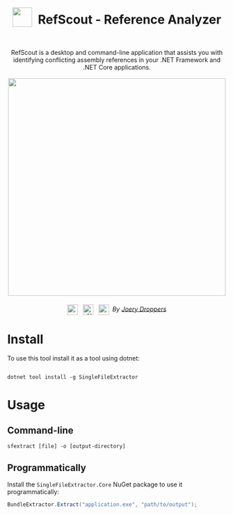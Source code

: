<h1 align="center"><img src="https://svgur.com/i/_YV.svg" height="45" valign="text-bottom">&nbsp;&nbsp;RefScout - Reference Analyzer</h1></br>
<p align="center">
  RefScout is a desktop and command-line application that assists you with identifying conflicting assembly references in your .NET Framework and .NET Core applications.<br><br>
  <img src="https://i.imgur.com/SzQCpyY.png" height="500">
</p>

<h6 align="center">
  <img src="https://img.shields.io/badge/License-MIT-yellow.svg" height="24" valign="middle">&nbsp;&nbsp;
  <a href="https://dotnet.microsoft.com/download" alt=".NET target"><img alt=".NET target" src="https://img.shields.io/badge/dynamic/xml?color=%23512bd4&label=target&query=%2F%2FTargetFramework%5B1%5D&url=https%3A%2F%2Fraw.githubusercontent.com%2FZacharyPatten%2FTowel%2Fmain%2FSources%2FTowel%2FTowel.csproj&logo=.net" title="Go To .NET Download" height="24" valign="middle"></a>&nbsp;&nbsp;
  <img src= "https://joery.nl/static/vector/logo.svg" height="24" valign="middle">&nbsp;&nbsp;By <a href="https://joery.nl">Joery Droppers</a>
</h6>

# Install
To use this tool install it as a tool using dotnet:
```

dotnet tool install -g SingleFileExtractor
```

# Usage
## Command-line


```
sfextract [file] -o [output-directory]
```

## Programmatically

Install the `SingleFileExtractor.Core` NuGet package to use it programmatically:
```csharp
BundleExtractor.Extract("application.exe", "path/to/output");
```
